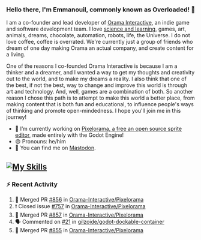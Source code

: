 ### Hello there, I'm Emmanouil, commonly known as Overloaded! 👋
I am a co-founder and lead developer of [Orama Interactive](https://www.orama-interactive.com/), an indie game and software development team. I love [science and learning](https://github.com/OverloadedOrama/KnowledgeBase), games, art, animals, dreams, chocolate, automation, robots, life, the Universe. I do not love coffee, coffee is overrated. We're currently just a group of friends who dream of one day making Orama an actual company, and create content for a living.

One of the reasons I co-founded Orama Interactive is because I am a thinker and a dreamer, and I wanted a way to get my thoughts and creativity out to the world, and to make my dreams a reality. I also think that one of the best, if not the best, way to change and improve this world is through art and technology. And, well, games are a combination of both. So another reason I chose this path is to attempt to make this world a better place, from making content that is both fun and educational, to influence people's ways of thinking and promote open-mindedness. I hope you'll join me in this journey!

- 🔭 I’m currently working on [Pixelorama, a free an open source sprite editor](https://github.com/Orama-Interactive/Pixelorama), made entirely with the Godot Engine!
- 😄 Pronouns: he/him
- 🐘 You can find me on <a rel="me" href="https://mastodon.social/@Overloaded">Mastodon</a>.

[![My Skills](https://skillicons.dev/icons?i=godot,py,cpp,cs,git,linux,html)](https://skillicons.dev)
---

### :zap: Recent Activity

<!--START_SECTION:activity-->
1. 🎉 Merged PR [#856](https://github.com/Orama-Interactive/Pixelorama/pull/856) in [Orama-Interactive/Pixelorama](https://github.com/Orama-Interactive/Pixelorama)
2. ❗️ Closed issue [#757](https://github.com/Orama-Interactive/Pixelorama/issues/757) in [Orama-Interactive/Pixelorama](https://github.com/Orama-Interactive/Pixelorama)
3. 🎉 Merged PR [#857](https://github.com/Orama-Interactive/Pixelorama/pull/857) in [Orama-Interactive/Pixelorama](https://github.com/Orama-Interactive/Pixelorama)
4. 🗣 Commented on [#21](https://github.com/gilzoide/godot-dockable-container/issues/21) in [gilzoide/godot-dockable-container](https://github.com/gilzoide/godot-dockable-container)
5. 🎉 Merged PR [#855](https://github.com/Orama-Interactive/Pixelorama/pull/855) in [Orama-Interactive/Pixelorama](https://github.com/Orama-Interactive/Pixelorama)
<!--END_SECTION:activity-->

<!--
**OverloadedOrama/OverloadedOrama** is a ✨ _special_ ✨ repository because its `README.md` (this file) appears on your GitHub profile.

Here are some ideas to get you started:

- 👯 I’m looking to collaborate on ...
- 🤔 I’m looking for help with ...
- 💬 Ask me about ...
- 📫 How to reach me: ...
- ⚡ Fun fact: ...
-->
